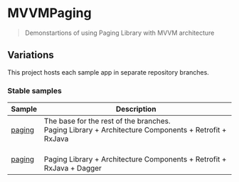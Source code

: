 # MVVMPaging
> Demonstartions of using Paging Library with MVVM architecture

## Variations

This project hosts each sample app in separate repository branches.

### Stable samples

|     Sample     | Description |
| ------------- | ------------- |
| [paging](https://github.com/DataSmoother/MVVMPaging/tree/paging) | The base for the rest of the branches. <br/>Paging Library + Architecture Components + Retrofit + RxJava |
| [paging](https://github.com/SpiralDevelopment/MVVMPaging/tree/paging-dagger) | <br/>Paging Library + Architecture Components + Retrofit + RxJava + Dagger |
